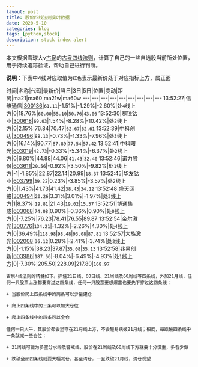 ```yaml
---
layout: post
title: 股价四线法则实时数据
date: 2020-5-10
categories: blog
tags: [python,stock]
description: stock index alert
---
```



本文根据雪球大v[古泉](https://xueqiu.com/u/7148646888)的[古泉四线法则](https://xueqiu.com/7148646888/130498192)，计算了自己的一些自选股当前所处位置，用于持续追踪验证，帮助自己进行判断。

**说明**：下表中4线对应取值为`红色`表示最新价处于对应指标上方，属正面

时间|名称|代码|最新价|当日|3日|5日|位置|变动|距离|ma21|ma60|ma21w|ma60w
---|---|---|---|---|---|---|---|---
13:52:27|信维通信|[300136](https://xueqiu.com/S/SZ300136)|`61.11`|-1.51%|-1.29%|-2.60%|处`4`线上方|0|18.76%|`60.00`|`55.10`|`50.76`|`43.06`
13:52:30|寒锐钴业|[300618](https://xueqiu.com/S/SZ300618)|`69.03`|1.54%|-8.28%|-10.42%|处`2`线上方|0|2.15%|76.84|70.47|`62.67`|`62.61`
13:52:39|中科创达|[300496](https://xueqiu.com/S/SZ300496)|`88.13`|-0.73%|-1.33%|-7.96%|处`3`线上方|0|16.14%|90.77|`87.89`|`77.54`|`57.42`
13:52:41|中科曙光|[603019](https://xueqiu.com/S/SH603019)|`42.73`|-0.33%|-5.34%|-6.37%|处`2`线上方|0|6.80%|44.88|44.06|`41.43`|`32.40`
13:52:46|诺力股份|[603611](https://xueqiu.com/S/SH603611)|`20.56`|-0.92%|-3.50%|-9.82%|处`1`线上方|-1|-1.85%|22.87|22.14|20.99|`18.37`
13:52:45|华友钴业|[603799](https://xueqiu.com/S/SH603799)|`39.22`|0.23%|-3.85%|-3.57%|处`2`线上方|0|1.43%|41.73|41.42|`38.43`|`34.12`
13:52:48|盛天网络|[300494](https://xueqiu.com/S/SZ300494)|`20.26`|3.31%|3.01%|-1.97%|处`3`线上方|1|8.37%|`19.81`|21.43|`19.02`|`15.57`
13:52:51|博通集成|[603068](https://xueqiu.com/S/SH603068)|`74.08`|0.90%|-0.36%|0.90%|处`0`线上方|0|-7.25%|76.23|78.41|76.55|89.87
13:52:54|帝尔激光|[300776](https://xueqiu.com/S/SZ300776)|`134.21`|-1.32%|-2.26%|4.30%|处`4`线上方|0|36.49%|`118.98`|`98.48`|`93.08`|`87.81`
13:52:57|大族激光|[002008](https://xueqiu.com/S/SZ002008)|`36.12`|0.28%|-2.41%|-3.74%|处`2`线上方|0|-1.15%|38.23|37.87|`35.08`|`35.13`
13:52:58|兆易创新|[603986](https://xueqiu.com/S/SH603986)|`187.66`|-8.04%|-6.49%|-4.93%|处`1`线上方|0|-7.30%|205.50|228.09|217.80|`168.97`

```
古泉4线法则的精髓如下。抓住21日线、60日线、21周线及60周线等四条线，外加21月线，任何一只股票上涨都要穿过这四条线，任何一只股票要想爆雷也要先下穿过这四条线：

+ 当股价爬上四条线中的两条可以少量建仓

+ 爬上四条线中的三条可以加大仓位

+ 爬上四条线中的四条可以全仓

任何一只大牛，其股价都会坚守在21月线上方，不会轻易跌破21月线；相反，每跌破四条线中一条就减一些仓位：

+ 21周线可做为多空分水岭及警戒线，股价在21周线及60周线下方就要十分慎重，多看少做

+ 跌破全部四条线就要大幅减仓，甚至清仓，一旦跌破21月线，清仓观望
```